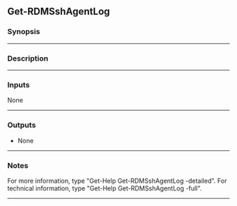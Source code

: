 Get-RDMSshAgentLog
------------------

### Synopsis

---

### Description

---

### Inputs
None

---

### Outputs
* None

---

### Notes
For more information, type "Get-Help Get-RDMSshAgentLog -detailed". For technical information, type "Get-Help Get-RDMSshAgentLog -full".

---
